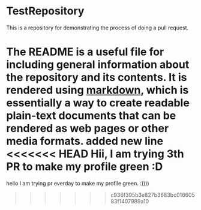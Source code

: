 # TestRepository

This is a repository for demonstrating the process of doing a pull request.

The README is a useful file for including general information about the repository and its contents.
It is rendered using [markdown](https://daringfireball.net/projects/markdown/), which is essentially a
way to create readable plain-text documents that can be rendered as web pages or other media formats.
added new line
<<<<<<< HEAD
Hii, I am trying 3th PR to make my profile green :D
=======
hello I am trying pr everday to make my profile green.  :))))
>>>>>>> c936f395b3e827b3683bc01660583f1407989a10
